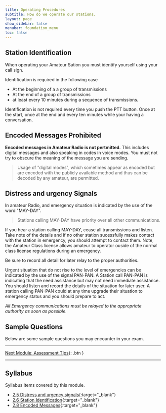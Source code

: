 ```yaml
---
title: Operating Procedures
subtitle: How do we operate our stations.
layout: page
show_sidebar: false
menubar: foundation_menu
toc: false
---
```


## Station Identification

When operating your Amateur Sation you must identify yourself using your call sign.

Identification is required in the following case

- At the beginning of a a group of transmissions
- At the end of a group of transmissions
- at least every 10 minutes during a sequence of transmissions.

Identification is not required every time you push the PTT button. Once at the start, once at the end and every ten minutes while your having a conversation.

## Encoded Messages Prohibited

**Encoded messages in Amateur Radio is not pertmitted.** This includes digital messages and also speaking in codes in voice modes. You must not try to obscure the meaning of the message you are sending.

>Usage of "digital modes", which sometimes appear as encoded but are encoded with the publicly available method and thus can be decoded by any amateur, are permitted.

## Distress and urgency Signals

In amateur Radio, and emergency situation is indicated by the use of the word "MAY-DAY".

>Stations calling MAY-DAY have priority over all other communications.

If you hear a station calling MAY-DAY, cease all transmissions and listen. Take note of the details and if no other station sucessfully makes contact with the station in emergency, you should attempt to contact them. Note, the Amateur Class license allows amateur to operator ouside of the normal class license regulations during an emergency. 

Be sure to record all detail for later relay to the proper authorities.

Urgent situation that do not rise to the level of emergencies can be indicated by the use of the signal PAN-PAN. A Station call PAN-PAN is indicating that the need assistance but may not need immediate assistance. You should listen and record the details of the situation for later user. A station calling PAN-PAN could at any time upgrade their situation to emergency status and you should prepare to act.

*All Emergency communications must be relayed to the appropriate authority as soon as possible.*

## Sample Questions

Below are some sample questions you may encounter in your exam.

---

[Next Module: Assessment Tips](../assessment_tips){: .btn }

---

## Syllabus

Syllabus items covered by this module.

- [2.5 Distress and urgency signals](../../syllabus/){:target="_blank"}
- [2.6 Station Identification](../../syllabus/){:target="_blank"}
- [2.8 Encoded Messages](../../syllabus/){:target="_blank"}
